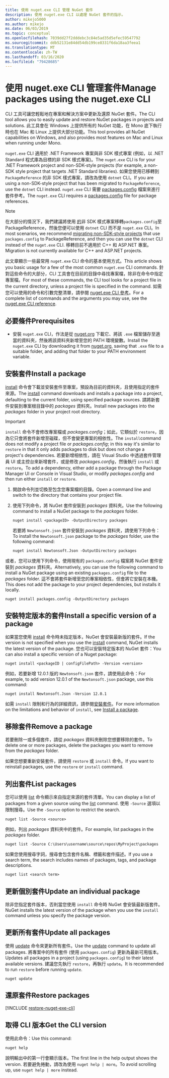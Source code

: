 ```yaml
---
title: 使用 nuget.exe CLI 管理 NuGet 套件
description: 使用 nuget.exe CLI 以處理 NuGet 套件的指示。
author: mikejo5000
ms.author: mikejo
ms.date: 06/03/2019
ms.topic: conceptual
ms.openlocfilehash: 7039dd27f2dddebc3c84e5ad35d5efec59547792
ms.sourcegitcommit: ddb52131e84dd54db199ce8331f6da18aa3feea1
ms.translationtype: MT
ms.contentlocale: zh-TW
ms.lasthandoff: 03/16/2020
ms.locfileid: "79428685"
---
```

# <a name="manage-packages-using-the-nugetexe-cli"></a><span data-ttu-id="b457e-103">使用 nuget.exe CLI 管理套件</span><span class="sxs-lookup"><span data-stu-id="b457e-103">Manage packages using the nuget.exe CLI</span></span>

<span data-ttu-id="b457e-104">CLI 工具可讓您輕鬆地在專案和解決方案中更新及還原 NuGet 套件。</span><span class="sxs-lookup"><span data-stu-id="b457e-104">The CLI tool allows you to easily update and restore NuGet packages in projects and solutions.</span></span> <span data-ttu-id="b457e-105">此工具會在 Windows 上提供所有的 NuGet 功能，在 Mono 底下執行時也在 Mac 和 Linux 上提供大部分功能。</span><span class="sxs-lookup"><span data-stu-id="b457e-105">This tool provides all NuGet capabilities on Windows, and also provides most features on Mac and Linux when running under Mono.</span></span>

<span data-ttu-id="b457e-106">`nuget.exe` CLI 適用於 .NET Framework 專案與非 SDK 樣式專案 (例如，以 .NET Standard 程式庫為目標的非 SDK 樣式專案)。</span><span class="sxs-lookup"><span data-stu-id="b457e-106">The `nuget.exe` CLI is for your .NET Framework project and non-SDK-style projects (for example, a non-SDK style project that targets .NET Standard libraries).</span></span> <span data-ttu-id="b457e-107">如果您使用已移轉到 `PackageReference` 的非 SDK 樣式專案，請改為使用 `dotnet` CLI。</span><span class="sxs-lookup"><span data-stu-id="b457e-107">If you are using a non-SDK-style project that has been migrated to `PackageReference`, use the `dotnet` CLI instead.</span></span> <span data-ttu-id="b457e-108">`nuget.exe` CLI 需要 [packages.config](../reference/packages-config.md) 檔案來進行套件參考。</span><span class="sxs-lookup"><span data-stu-id="b457e-108">The `nuget.exe` CLI requires a [packages.config](../reference/packages-config.md) file for package references.</span></span>

> [!NOTE]
> <span data-ttu-id="b457e-109">在大部分的情況下，我們建議將使用 [ 的](../consume-packages/migrate-packages-config-to-package-reference.md)非 SDK 樣式專案移轉`packages.config`至 PackageReference，然後您便可以使用 `dotnet` CLI 而不是 `nuget.exe` CLI。</span><span class="sxs-lookup"><span data-stu-id="b457e-109">In most scenarios, we recommend [migrating non-SDK-style projects](../consume-packages/migrate-packages-config-to-package-reference.md) that use `packages.config` to PackageReference, and then you can use the `dotnet` CLI instead of the `nuget.exe` CLI.</span></span> <span data-ttu-id="b457e-110">移轉目前不適用於 C++ 和 ASP.NET 專案。</span><span class="sxs-lookup"><span data-stu-id="b457e-110">Migration is not currently available for C++ and ASP.NET projects.</span></span>

<span data-ttu-id="b457e-111">此文章顯示一些最常用 `nuget.exe` CLI 命令的基本使用方式。</span><span class="sxs-lookup"><span data-stu-id="b457e-111">This article shows you basic usage for a few of the most common `nuget.exe` CLI commands.</span></span> <span data-ttu-id="b457e-112">針對這些命令的大部分，CLI 工具會在目前的目錄中尋找專案檔，除非在命令中指定專案檔。</span><span class="sxs-lookup"><span data-stu-id="b457e-112">For most of these commands, the CLI tool looks for a project file in the current directory, unless a project file is specified in the command.</span></span> <span data-ttu-id="b457e-113">如需您可以使用的命令和引數完整清單，請參閱 [nuget.exe CLI 參考](../reference/nuget-exe-cli-reference.md)。</span><span class="sxs-lookup"><span data-stu-id="b457e-113">For a complete list of commands and the arguments you may use, see the [nuget.exe CLI reference](../reference/nuget-exe-cli-reference.md).</span></span>

## <a name="prerequisites"></a><span data-ttu-id="b457e-114">必要條件</span><span class="sxs-lookup"><span data-stu-id="b457e-114">Prerequisites</span></span>

- <span data-ttu-id="b457e-115">安裝 `nuget.exe` CLI，作法是從 [nuget.org](https://dist.nuget.org/win-x86-commandline/latest/nuget.exe) 下載它、將該 `.exe` 檔案儲存至適當的資料夾，然後將該資料夾新增至您的 PATH 環境變數。</span><span class="sxs-lookup"><span data-stu-id="b457e-115">Install the `nuget.exe` CLI by downloading it from [nuget.org](https://dist.nuget.org/win-x86-commandline/latest/nuget.exe), saving that `.exe` file to a suitable folder, and adding that folder to your PATH environment variable.</span></span>

## <a name="install-a-package"></a><span data-ttu-id="b457e-116">安裝套件</span><span class="sxs-lookup"><span data-stu-id="b457e-116">Install a package</span></span>

<span data-ttu-id="b457e-117">[install](../reference/cli-reference/cli-ref-install.md) 命令會下載並安裝套件至專案，預設為目前的資料夾，且使用指定的套件來源。</span><span class="sxs-lookup"><span data-stu-id="b457e-117">The [install](../reference/cli-reference/cli-ref-install.md) command downloads and installs a package into a project, defaulting to the current folder, using specified package sources.</span></span> <span data-ttu-id="b457e-118">請將新套件安裝到專案根目錄中的 *packages* 資料夾。</span><span class="sxs-lookup"><span data-stu-id="b457e-118">Install new packages into the *packages* folder in your project root directory.</span></span>

> [!IMPORTANT]
> <span data-ttu-id="b457e-119">`install` 命令不會修改專案檔或 *packages.config*；如此，它類似於 `restore`，因為它只會將套件新增至磁碟，但不會變更專案的相依性。</span><span class="sxs-lookup"><span data-stu-id="b457e-119">The `install`command does not modify a project file or *packages.config*; in this way it's similar to `restore` in that it only adds packages to disk but does not change a project's dependencies.</span></span> <span data-ttu-id="b457e-120">若要新增相依性，請在 Visual Studio 中透過套件管理員 UI 或主控台來新增套件，或是修改 *packages.config*，然後執行 `install` 或 `restore`。</span><span class="sxs-lookup"><span data-stu-id="b457e-120">To add a dependency, either add a package through the Package Manager UI or Console in Visual Studio, or modify *packages.config* and then run either `install` or `restore`.</span></span>

1. <span data-ttu-id="b457e-121">開啟命令列並切換至包含您專案檔的目錄。</span><span class="sxs-lookup"><span data-stu-id="b457e-121">Open a command line and switch to the directory that contains your project file.</span></span>

2. <span data-ttu-id="b457e-122">使用下列命令，將 NuGet 套件安裝到 *packages* 資料夾。</span><span class="sxs-lookup"><span data-stu-id="b457e-122">Use the following command to install a NuGet package to the *packages* folder.</span></span>

    ```cli
    nuget install <packageID> -OutputDirectory packages
    ```

    <span data-ttu-id="b457e-123">若要將 `Newtonsoft.json` 套件安裝到 *packages* 資料夾，請使用下列命令：</span><span class="sxs-lookup"><span data-stu-id="b457e-123">To install the `Newtonsoft.json` package to the *packages* folder, use the following command:</span></span>

    ```cli
    nuget install Newtonsoft.Json -OutputDirectory packages
    ```

<span data-ttu-id="b457e-124">或者，您可以使用下列命令，使用現有的 `packages.config` 檔案將 NuGet 套件安裝到 *packages* 資料夾。</span><span class="sxs-lookup"><span data-stu-id="b457e-124">Alternatively, you can use the following command to install a NuGet package using an existing `packages.config` file to the *packages* folder.</span></span> <span data-ttu-id="b457e-125">這不會將套件新增至您的專案相依性，但會將它安裝在本機。</span><span class="sxs-lookup"><span data-stu-id="b457e-125">This does not add the package to your project dependencies, but installs it locally.</span></span>

```cli
nuget install packages.config -OutputDirectory packages
```

## <a name="install-a-specific-version-of-a-package"></a><span data-ttu-id="b457e-126">安裝特定版本的套件</span><span class="sxs-lookup"><span data-stu-id="b457e-126">Install a specific version of a package</span></span>

<span data-ttu-id="b457e-127">如果當您使用 [install](../reference/cli-reference/cli-ref-install.md) 命令時未指定版本，NuGet 會安裝最新版的套件。</span><span class="sxs-lookup"><span data-stu-id="b457e-127">If the version is not specified when you use the [install](../reference/cli-reference/cli-ref-install.md) command, NuGet installs the latest version of the package.</span></span> <span data-ttu-id="b457e-128">您也可以安裝特定版本的 NuGet 套件：</span><span class="sxs-lookup"><span data-stu-id="b457e-128">You can also install a specific version of a Nuget package:</span></span>

```cli
nuget install <packageID | configFilePath> -Version <version>
```

<span data-ttu-id="b457e-129">例如，若要新增 12.0.1 版的 `Newtonsoft.json` 套件，請使用此命令：</span><span class="sxs-lookup"><span data-stu-id="b457e-129">For example, to add version 12.0.1 of the `Newtonsoft.json` package, use this command:</span></span>

```cli
nuget install Newtonsoft.Json -Version 12.0.1
```

<span data-ttu-id="b457e-130">如需 `install` 限制和行為的詳細資訊，請參閱[安裝套件](#install-a-package)。</span><span class="sxs-lookup"><span data-stu-id="b457e-130">For more information on the limitations and behavior of `install`, see [Install a package](#install-a-package).</span></span>

## <a name="remove-a-package"></a><span data-ttu-id="b457e-131">移除套件</span><span class="sxs-lookup"><span data-stu-id="b457e-131">Remove a package</span></span>

<span data-ttu-id="b457e-132">若要刪除一或多個套件，請從 *packages* 資料夾刪除您想要移除的套件。</span><span class="sxs-lookup"><span data-stu-id="b457e-132">To delete one or more packages, delete the packages you want to remove from the *packages* folder.</span></span>

<span data-ttu-id="b457e-133">如果您想要重新安裝套件，請使用 `restore` 或 `install` 命令。</span><span class="sxs-lookup"><span data-stu-id="b457e-133">If you want to reinstall packages, use the `restore` or `install` command.</span></span>

## <a name="list-packages"></a><span data-ttu-id="b457e-134">列出套件</span><span class="sxs-lookup"><span data-stu-id="b457e-134">List packages</span></span>

<span data-ttu-id="b457e-135">您可以使用 [list](../reference/cli-reference/cli-ref-list.md) 命令顯示來自指定來源的套件清單。</span><span class="sxs-lookup"><span data-stu-id="b457e-135">You can display a list of packages from a given source using the [list](../reference/cli-reference/cli-ref-list.md) command.</span></span> <span data-ttu-id="b457e-136">使用 `-Source` 選項以限制搜尋。</span><span class="sxs-lookup"><span data-stu-id="b457e-136">Use the `-Source` option to restrict the search.</span></span>

```cli
nuget list -Source <source>
```

<span data-ttu-id="b457e-137">例如，列出 *packages* 資料夾中的套件。</span><span class="sxs-lookup"><span data-stu-id="b457e-137">For example, list packages in the *packages* folder.</span></span>

```cli
nuget list -Source C:\Users\username\source\repos\MyProject\packages
```

<span data-ttu-id="b457e-138">如果您使用搜尋字詞，搜尋會包含套件名稱、標籤和套件描述。</span><span class="sxs-lookup"><span data-stu-id="b457e-138">If you use a search term, the search includes names of packages, tags, and package descriptions.</span></span>

```cli
nuget list <search term>
```

## <a name="update-an-individual-package"></a><span data-ttu-id="b457e-139">更新個別套件</span><span class="sxs-lookup"><span data-stu-id="b457e-139">Update an individual package</span></span>

<span data-ttu-id="b457e-140">除非您指定套件版本，否則當您使用 `install` 命令時 NuGet 會安裝最新版套件。</span><span class="sxs-lookup"><span data-stu-id="b457e-140">NuGet installs the latest version of the package when you use the `install` command unless you specify the package version.</span></span>

## <a name="update-all-packages"></a><span data-ttu-id="b457e-141">更新所有套件</span><span class="sxs-lookup"><span data-stu-id="b457e-141">Update all packages</span></span>

<span data-ttu-id="b457e-142">使用 [update](../reference/cli-reference/cli-ref-update.md) 命令來更新所有套件。</span><span class="sxs-lookup"><span data-stu-id="b457e-142">Use the [update](../reference/cli-reference/cli-ref-update.md) command to update all packages.</span></span> <span data-ttu-id="b457e-143">將專案中的所有套件 (使用 `packages.config`) 更新為最新可用版本。</span><span class="sxs-lookup"><span data-stu-id="b457e-143">Updates all packages in a project (using `packages.config`) to their latest available versions.</span></span> <span data-ttu-id="b457e-144">建議您先執行 `restore`，再執行 `update`。</span><span class="sxs-lookup"><span data-stu-id="b457e-144">It is recommended to run `restore` before running `update`.</span></span>

```cli
nuget update
```

## <a name="restore-packages"></a><span data-ttu-id="b457e-145">還原套件</span><span class="sxs-lookup"><span data-stu-id="b457e-145">Restore packages</span></span>

[!INCLUDE [restore-nuget-exe-cli](includes/restore-nuget-exe-cli.md)]

## <a name="get-the-cli-version"></a><span data-ttu-id="b457e-146">取得 CLI 版本</span><span class="sxs-lookup"><span data-stu-id="b457e-146">Get the CLI version</span></span>

<span data-ttu-id="b457e-147">使用此命令：</span><span class="sxs-lookup"><span data-stu-id="b457e-147">Use this command:</span></span>

```cli
nuget help
```

<span data-ttu-id="b457e-148">說明輸出中的第一行會顯示版本。</span><span class="sxs-lookup"><span data-stu-id="b457e-148">The first line in the help output shows the version.</span></span> <span data-ttu-id="b457e-149">若要避免捲動，請改為使用 `nuget help | more`。</span><span class="sxs-lookup"><span data-stu-id="b457e-149">To avoid scrolling up, use `nuget help | more` instead.</span></span>